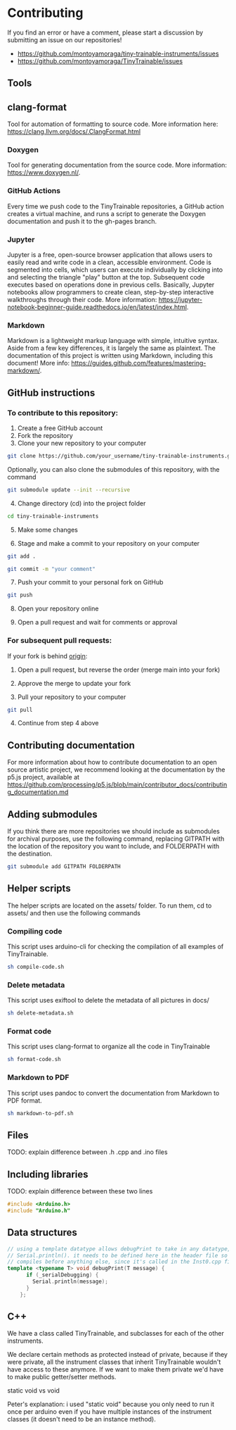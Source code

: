 # Contributing

If you find an error or have a comment, please start a discussion by submitting an issue on our repositories!

* https://github.com/montoyamoraga/tiny-trainable-instruments/issues
* https://github.com/montoyamoraga/TinyTrainable/issues

## Tools

## clang-format

Tool for automation of formatting to source code. More information here: https://clang.llvm.org/docs/.ClangFormat.html

### Doxygen

Tool for generating documentation from the source code. More information: https://www.doxygen.nl/.

### GitHub Actions

Every time we push code to the TinyTrainable repositories, a GitHub action creates a virtual machine, and runs a script to generate the Doxygen documentation and push it to the gh-pages branch.

### Jupyter

Jupyter is a free, open-source browser application that allows users to easily read and write code in a clean, accessible environment. Code is segmented into cells, which users can execute individually by clicking into and selecting the triangle "play" button at the top. Subsequent code executes based on operations done in previous cells. Basically, Jupyter notebooks allow programmers to create clean, step-by-step interactive walkthroughs through their code. More information: https://jupyter-notebook-beginner-guide.readthedocs.io/en/latest/index.html.

### Markdown

Markdown is a lightweight markup language with simple, intuitive syntax. Aside from a few key differences, it is largely the same as plaintext. The documentation of this project is written using Markdown, including this document! More info: https://guides.github.com/features/mastering-markdown/.

## GitHub instructions

### To contribute to this repository:

1. Create a free GitHub account
2. Fork the repository
3. Clone your new repository to your computer

```bash
git clone https://github.com/your_username/tiny-trainable-instruments.git
```

Optionally, you can also clone the submodules of this repository, with the command 

```bash
git submodule update --init --recursive
```

4. Change directory (cd) into the project folder

```bash
cd tiny-trainable-instruments
```

5. Make some changes

6. Stage and make a commit to your repository on your computer

```bash
git add .
```

```bash
git commit -m "your comment"
```

7. Push your commit to your personal fork on GitHub

```bash
git push
```

8. Open your repository online

9. Open a pull request and wait for comments or approval

### For subsequent pull requests:

If your fork is behind [origin](https://github.com/montoyamoraga/tiny-trainable-instruments.git):

1. Open a pull request, but reverse the order (merge main into your fork)

2. Approve the merge to update your fork

3. Pull your repository to your computer

```bash
git pull
```

4. Continue from step 4 above

## Contributing documentation

For more information about how to contribute documentation to an open source artistic project, we recommend looking at the documentation by the p5.js project, available at https://github.com/processing/p5.js/blob/main/contributor_docs/contributing_documentation.md

## Adding submodules

If you think there are more repositories we should include as submodules for archival purposes, use the following command, replacing GITPATH with the location of the repository you want to include, and FOLDERPATH with the destination.

```bash
git submodule add GITPATH FOLDERPATH 
```

## Helper scripts

The helper scripts are located on the assets/ folder. To run them, cd to assets/ and then use the following commands

### Compiling code

This script uses arduino-cli for checking the compilation of all examples of TinyTrainable.

```bash
sh compile-code.sh
```

### Delete metadata

This script uses exiftool to delete the metadata of all pictures in docs/

```bash
sh delete-metadata.sh
```

### Format code

This script uses clang-format to organize all the code in TinyTrainable

```bash
sh format-code.sh
```

### Markdown to PDF

This script uses pandoc to convert the documentation from Markdown to PDF format.

```bash
sh markdown-to-pdf.sh
```

## Files

TODO: explain difference between .h .cpp and .ino files

## Including libraries

TODO: explain difference between these two lines

```cpp
#include <Arduino.h>
#include "Arduino.h"
```

## Data structures

```cpp
// using a template datatype allows debugPrint to take in any datatype, like 
// Serial.println(). it needs to be defined here in the header file so it 
// compiles before anything else, since it's called in the Inst0.cpp file
template <typename T> void debugPrint(T message) {
      if (_serialDebugging) {
        Serial.println(message);
      }
    };

```

## C++

We have a class called TinyTrainable, and subclasses for each of the other instruments.

We declare certain methods as protected instead of private, because if they were private, all the instrument classes that inherit TinyTrainable wouldn't have access to these anymore. If we want to make them private we'd have to make public getter/setter methods.

static void vs void

Peter's explanation:
i used "static void" because you only need to run it once per arduino even if you have multiple instances of the instrument classes (it doesn't need to be an instance method).
